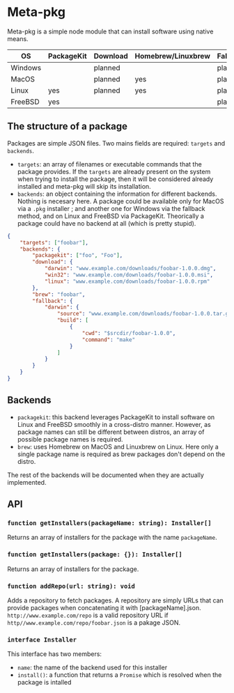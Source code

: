 # Meta-pkg

Meta-pkg is a simple node module that can install software using native means.

|OS|PackageKit|Download|Homebrew/Linuxbrew|Fallback|
|---|---|---|---|---|
|Windows||planned||planned|
|MacOS||planned|yes|planned|
|Linux|yes|planned|yes|planned|
|FreeBSD|yes|||planned|

## The structure of a package

Packages are simple JSON files. Two mains fields are required: `targets` and `backends`.
- `targets`: an array of filenames or executable commands that the package provides. If the `targets` are already present on the system when trying to install the package, then it will be considered already installed and meta-pkg will skip its installation.
- `backends`: an object containing the information for different backends. Nothing is necesary here. A package could be available only for MacOS via a `.pkg` installer ; and another one for Windows via the fallback method, and on Linux and FreeBSD via PackageKit. Theorically a package could have no backend at all (which is pretty stupid).

```json
{
    "targets": ["foobar"],
    "backends": {
        "packagekit": ["foo", "Foo"],
        "download": {
            "darwin": "www.example.com/downloads/foobar-1.0.0.dmg",
            "win32": "www.example.com/downloads/foobar-1.0.0.msi",
            "linux": "www.example.com/downloads/foobar-1.0.0.rpm"
        },
        "brew": "foobar",
        "fallback": {
            "darwin": {
                "source": "www.example.com/downloads/foobar-1.0.0.tar.gz",
                "build": [
                    {
                        "cwd": "$srcdir/foobar-1.0.0",
                        "command": "make"
                    }
                ]
            }
        }
    }
}
```

## Backends

- `packagekit`: this backend leverages PackageKit to install software on Linux and FreeBSD smoothly in a cross-distro manner. However, as package names can still be different between distros, an array of possible package names is required.
- `brew`: uses Homebrew on MacOS and Linuxbrew on Linux. Here only a single package name is required as brew packages don't depend on the distro.

The rest of the backends will be documented when they are actually implemented.

## API

### `function getInstallers(packageName: string): Installer[]`
Returns an array of installers for the package with the name `packageName`.

### `function getInstallers(package: {}): Installer[]`
Returns an array of installers for the package.

### `function addRepo(url: string): void`
Adds a repository to fetch packages. A repository are simply URLs that can provide packages when concatenating it with [packageName].json. `http://www.example.com/repo` is a valid repository URL if `http//www.example.com/repo/foobar.json` is a pakage JSON.

### `interface Installer`
This interface has two members:
- `name`: the name of the backend used for this installer
- `install()`: a function that returns a `Promise` which is resolved when the package is intalled